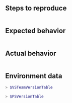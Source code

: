 <!--
If it is a bug report:
- make sure you are able to repro it on the latest released version. 
You can install the latest version from the [PowerShell Gallery ](https://www.powershellgallery.com/packages/VSTeam)
- Search the existing issues.
- Fill out the following repro template:

If it's not a bug, please remove the template and elaborate the issue in your own words.
-->

Steps to reproduce
------------------

```powershell

```

Expected behavior
-----------------

```none

```

Actual behavior
---------------

```none

```

Environment data
----------------

<!-- provide the output of $VSTeamVersionTable -->

```powershell
> $VSTeamVersionTable

```

<!-- provide the output of $PSVersionTable -->

```powershell
> $PSVersionTable

```
